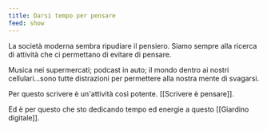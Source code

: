 ```yaml
---
title: Darsi tempo per pensare
feed: show
---
```


La società moderna sembra ripudiare il pensiero. Siamo sempre alla ricerca di attività che ci permettano di evitare di pensare. 

Musica nei supermercati; podcast in auto; il mondo dentro ai nostri cellulari...sono tutte distrazioni per permettere alla nostra mente di svagarsi. 

Per questo scrivere è un'attività così potente. [[Scrivere è pensare]].

Ed è per questo che sto dedicando tempo ed energie a questo [[Giardino digitale]].